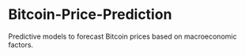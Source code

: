 # Bitcoin-Price-Prediction
Predictive models to forecast Bitcoin prices based on macroeconomic factors.
